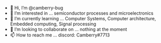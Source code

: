 - 👋 Hi, I’m @camberry-bug
- 👀 I’m interested in ... semiconductor processes and microelectronics
- 🌱 I’m currently learning ... Computer Systems, Computer architecture, Embedded computing, Signal processing
- 💞️ I’m looking to collaborate on ... nothing at the moment
- 📫 How to reach me ... discord: Camberry#7713

<!---
camberry-bug/camberry-bug is a ✨ special ✨ repository because its `README.md` (this file) appears on your GitHub profile.
You can click the Preview link to take a look at your changes.
--->
